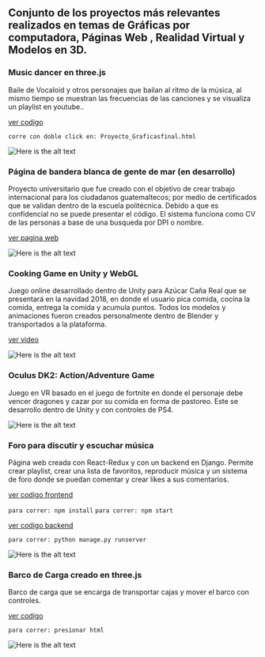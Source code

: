 Conjunto de los proyectos más relevantes realizados en temas de Gráficas por computadora, Páginas Web , Realidad Virtual y Modelos en 3D.
---
### Music dancer en three.js
Baile de Vocaloid y otros personajes que bailan al ritmo de la música, al mismo tiempo se muestran las frecuencias de las canciones y se visualiza un playlist en youtube..

[ver codigo](https://github.com/LEPPEDIAZ/dancedance_threejs)

`corre con doble click en: Proyecto_Graficasfinal.html`

![Here is the alt text](https://res.cloudinary.com/dbmokzjuz/image/upload/v1540704499/bailarin.jpg "Here is the Title text")

### Página de bandera blanca de gente de mar (en desarrollo)
Proyecto universitario que fue creado con el objetivo de crear trabajo internacional para los ciudadanos guatemaltecos; por medio de certificados que se validan dentro de la escuela politécnica. Debido a que es confidencial no se puede presentar el código. El sistema funciona como CV de las personas a base de una busqueda por DPI o nombre.

[ver pagina web](http://nomsapp.org/)

![Here is the alt text](https://res.cloudinary.com/dbmokzjuz/image/upload/v1540706926/marina.jpg "Here is the Title text")

### Cooking Game en Unity y WebGL 
Juego online desarrollado dentro de Unity para Azúcar Caña Real que se presentará en la navidad 2018, en donde el usuario pica comida, cocina la comida, entrega la comida y acumula puntos. Todos los modelos y animaciones fueron creados personalmente dentro de Blender y transportados a la plataforma.

[ver video](https://youtu.be/Ord4ietL3IM)

![Here is the alt text](https://res.cloudinary.com/dbmokzjuz/image/upload/v1540706961/sugarhouse.jpg "Here is the Title text")

### Oculus DK2: Action/Adventure Game
Juego en VR basado en el juego de fortnite en donde el personaje debe vencer dragones y cazar por su comida en forma de pastoreo. Este se desarrollo dentro de Unity y con controles de PS4.

![Here is the alt text](https://res.cloudinary.com/dbmokzjuz/image/upload/v1540706984/TalesOfEarthSea.jpg "Here is the Title text")

### Foro para discutir y escuchar música
Página web creada con React-Redux y con un backend en Django. Permite crear playlist, crear una lista de favoritos, reproducir música y un sistema de foro donde se puedan comentar y crear likes a sus comentarios.

[ver codigo frontend](https://github.com/LEPPEDIAZ/ProyectoWebMusic)

`para correr: npm install`
`para correr: npm start`

[ver codigo backend](https://github.com/LEPPEDIAZ/Lab9-Web-Chismes-backend)

`para correr: python manage.py runserver`

![Here is the alt text](https://res.cloudinary.com/dbmokzjuz/image/upload/v1540706971/musicapp.jpg "Here is the Title text")

### Barco de Carga creado en three.js
Barco de carga que se encarga de transportar cajas y mover el barco con controles. 

[ver codigo ](https://github.com/LEPPEDIAZ/boat-threejs)

`para correr: presionar html`

![Here is the alt text](https://res.cloudinary.com/dbmokzjuz/image/upload/v1540706950/barco.jpg "Here is the Title text")


